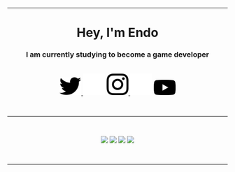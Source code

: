 <hr>

<h1 align="center"><b>Hey, I'm Endo</b></h1>
<h3 align="center">I am currently studying to become a game developer</h3>

<br>

<div align="center">
    <a href="https://twitter.com/Das3ndo"><picture>
        <source media="(prefers-color-scheme: dark)" srcset="https://raw.githubusercontent.com/DasEndo/DasEndo/main/icons/2021%20Twitter%20logo%20-%20white.png">
        <source media="(prefers-color-scheme: light)" srcset="https://raw.githubusercontent.com/DasEndo/DasEndo/main/icons/2021%20Twitter%20logo%20-%20black.png">
        <img src="https://raw.githubusercontent.com/DasEndo/DasEndo/main/icons/2021%20Twitter%20logo%20-%20black.png" width="50px" height="auto">
    </picture></a>
    <img src="icons/transparent.png" width="50px" height="auto">
    <a href="https://www.instagram.com/das3ndo/"><picture>
        <source media="(prefers-color-scheme: dark)" srcset="https://raw.githubusercontent.com/DasEndo/DasEndo/main/icons/Instagram_Glyph_White.png">
        <source media="(prefers-color-scheme: light)" srcset="https://raw.githubusercontent.com/DasEndo/DasEndo/main/icons/Instagram_Glyph_Black.png">
        <img src="https://raw.githubusercontent.com/DasEndo/DasEndo/main/icons/Instagram_Glyph_Black.png" width="50px" height="auto">
    </picture></a>
    <img src="icons/transparent.png" width="50px" height="auto">
    <a href="https://www.youtube.com/@dasendo"><picture>
        <source media="(prefers-color-scheme: dark)" srcset="https://raw.githubusercontent.com/DasEndo/DasEndo/main/icons/yt_logo_mono_dark.png">
        <source media="(prefers-color-scheme: light)" srcset="https://raw.githubusercontent.com/DasEndo/DasEndo/main/icons/yt_icon_mono_light.png">
        <img src="https://raw.githubusercontent.com/DasEndo/DasEndo/main/icons/yt_icon_mono_light.png" width="50px" height="auto">
    </picture></a>
</div>

<br><hr><br>

<div align="center">
    <img src="https://raw.githubusercontent.com/DasEndo/github-stats/master/generated/overview.svg#gh-dark-mode-only">
    <img src="https://raw.githubusercontent.com/DasEndo/github-stats/master/generated/overview.svg#gh-light-mode-only">
    <img src="https://raw.githubusercontent.com/DasEndo/github-stats/master/generated/languages.svg#gh-dark-mode-only">
    <img src="https://raw.githubusercontent.com/DasEndo/github-stats/master/generated/languages.svg#gh-light-mode-only">
</div>

<br><hr>
